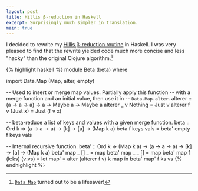 ```yaml
---
layout: post
title: Hillis β-reduction in Haskell
excerpt: Surprisingly much simpler in translation.
main: true
---
```


I decided to rewrite my [Hillis β-reduction routine][1] in Haskell. I
was very pleased to find that the rewrite yielded code much more concise
and less "hacky" than the original Clojure algorithm.[^1]

{% highlight haskell %}
module Beta (beta)
where

import Data.Map (Map, alter, empty)

-- Used to insert or merge map values. Partially apply this function
-- with a merge function and an initial value, then use it in
-- `Data.Map.alter`.
alterer :: (a -> a -> a) -> a -> Maybe a -> Maybe a
alterer _ v Nothing = Just v
alterer f v (Just x) = Just (f v x)

-- beta-reduce a list of keys and values with a given merge function.
beta :: Ord k => (a -> a -> a) -> [k] -> [a] -> (Map k a)
beta f keys vals = beta' empty f keys vals

-- Internal recursive function.
beta' :: Ord k => (Map k a) -> (a -> a -> a) -> [k] -> [a] -> (Map k a)
beta' map _ [] _ = map
beta' map _ _ [] = map
beta' map f (k:ks) (v:vs) = let map' = alter (alterer f v) k map
                            in beta' map' f ks vs
{% endhighlight %}

[^1]: [`Data.Map`][2] turned out to be a lifesaver!

[1]: /2012/hillis-beta-reduction-in-clojure
[2]: http://www.haskell.org/ghc/docs/latest/html/libraries/containers/Data-Map.html
